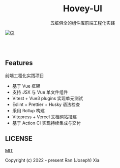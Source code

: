 <h1 align="center">Hovey-UI</h1>

<p align="center">
五脏俱全的组件库前端工程化实践
</p>

[![CI](https://github.com/hoveylv/hovey-ui/actions/workflows/main.yml/badge.svg?branch=main)](https://github.com/hoveylv/hovey-ui/actions/workflows/main.yml)

<br>
<br>

## Features

前端工程化实践项目

- 基于 Vue 框架
- 支持 JSX 与 Vue 单文件组件
- Vitest + Vue3 plugins 实现单元测试
- Eslint + Prettier + Husky 语法检查
- 采用 Rollup 构建
- Vitepress + Vercel 文档网站搭建
- 基于 Action CI 实现持续集成与交付

## LICENSE

[MIT](../../LICENSE)

Copyright (c) 2022 - present Ran (Joseph) Xia
